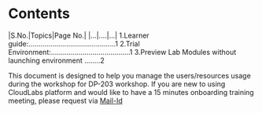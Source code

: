 
# **Contents** 

|S.No.|Topics|Page No.|
|...|....|...|
1.Learner guide:............................................1
2.Trial Environment:........................................1
3.Preview Lab Modules without launching environment	........2

This document is designed to help you manage the users/resources usage during the workshop for DP-203 workshop. If you are new to using CloudLabs platform and would like to have a 15 minutes onboarding training meeting, please request via [Mail-Id](psm-cloudlabs@spektrasystems.com)
